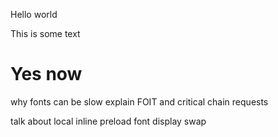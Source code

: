 Hello world

This is some text

# Yes now

why fonts can be slow
explain FOIT and critical chain requests

talk about local
inline
preload
font display swap
